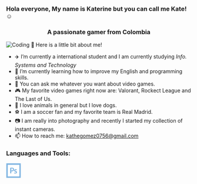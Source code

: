 ### Hola everyone, My name is Katerine but you can call me Kate! :relaxed:

<h3 align="center">A passionate gamer from Colombia</h3>
<img aling="right" alt="Coding" width="400" src="https://th.bing.com/th/id/R.7084c682f10716fcaf0469b550a92b6a?rik=nyAIGnD0kqbvBA&riu=http%3a%2f%2f24.media.tumblr.com%2f7587d35b2362777783a4164160a3d58e%2ftumblr_mq386vyfgl1qii0lzo1_500.gif&ehk=l4JGnh0tOqucmXmYJZPmhPCDPENXca49HROLrbfx0HE%3d&risl=&pid=ImgRaw&r=0"> 
<!

  :cherry_blossom: Here is a little bit about me!

- :airplane: I’m currently a international student and I am currently studying *Info. Systems and Technology*
- 🌱 I’m currently learning how to improve my English and programming skills.
- 💬 You can ask me whatever you want about video games.
- :video_game: My favorite video games right now are: Valorant, Rockect League and The Last of Us.
- :dog: I love animals in general but I love dogs. 
- :soccer: I am a soccer fan and my favorite team is Real Madrid. 
- :camera: I am really into photography and recently I started my collection of instant cameras.
- 📫 How to reach me: kathegomez0756@gmail.com
>


<h3 align="left">Languages and Tools:</h3>
<p align="left"> <a href="https://www.photoshop.com/en" target="_blank" rel="noreferrer"> <img src="https://raw.githubusercontent.com/devicons/devicon/master/icons/photoshop/photoshop-line.svg" alt="photoshop" width="40" height="40"/> </a> </p>
